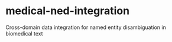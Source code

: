 # medical-ned-integration
Cross-domain data integration for named entity disambiguation in biomedical text
